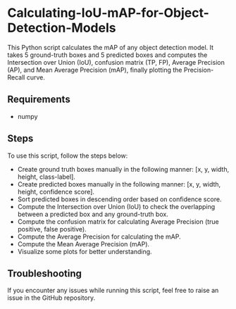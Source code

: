 # Calculating-IoU-mAP-for-Object-Detection-Models

This Python script calculates the mAP of any object detection model. It takes 5 ground-truth boxes and 5 predicted boxes and computes the Intersection over Union (IoU), confusion matrix (TP, FP), Average Precision (AP), and Mean Average Precision (mAP), finally plotting the Precision-Recall curve.

## **Requirements**
- numpy

## **Steps**
To use this script, follow the steps below:

- Create ground truth boxes manually in the following manner: [x, y, width, height, class-label].
- Create predicted boxes manually in the following manner: [x, y, width, height, confidence score].
- Sort predicted boxes in descending order based on confidence score.
- Compute the Intersection over Union (IoU) to check the overlapping between a predicted box and any ground-truth box.
- Compute the confusion matrix for calculating Average Precision (true positive, false positive).
- Compute the Average Precision for calculating the mAP.
- Compute the Mean Average Precision (mAP).
- Visualize some plots for better understanding.

## **Troubleshooting**
If you encounter any issues while running this script, feel free to raise an issue in the GitHub repository.
